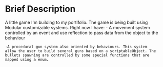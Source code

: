 # Brief Description
A little game I'm building to my portifolio. The game is being built using Modular customizable systems. Right now I have:
    - A movement system controlled by an event and use reflection to pass data from the object to the behaviour

    -A procedural gun system also oriented by behaviours. This system allow the user to build several guns based on a scriptableObject. The bullets spawning are controlled by some special functions that are mapped using a enum.